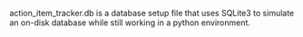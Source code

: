 action_item_tracker.db is a database setup file that uses SQLite3 to simulate an on-disk database while still working in a python environment.
